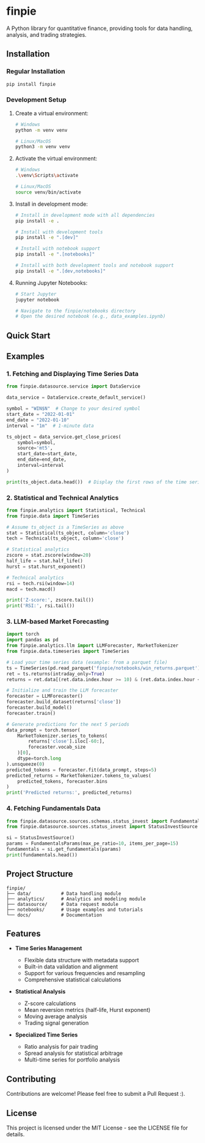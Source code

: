 # finpie

A Python library for quantitative finance, providing tools for data handling, analysis, and trading strategies.

## Installation

### Regular Installation
```bash
pip install finpie
```

### Development Setup

1. Create a virtual environment:
   ```bash
   # Windows
   python -m venv venv
   
   # Linux/MacOS
   python3 -m venv venv
   ```

2. Activate the virtual environment:
   ```bash
   # Windows
   .\venv\Scripts\activate
   
   # Linux/MacOS
   source venv/bin/activate
   ```

3. Install in development mode:
   ```bash
   # Install in development mode with all dependencies
   pip install -e .
   
   # Install with development tools
   pip install -e ".[dev]"
   
   # Install with notebook support
   pip install -e ".[notebooks]"
   
   # Install with both development tools and notebook support
   pip install -e ".[dev,notebooks]"
   ```

4. Running Jupyter Notebooks:
   ```bash
   # Start Jupyter
   jupyter notebook
   
   # Navigate to the finpie/notebooks directory
   # Open the desired notebook (e.g., data_examples.ipynb)
   ```

## Quick Start

## Examples

### 1. Fetching and Displaying Time Series Data

```python
from finpie.datasource.service import DataService

data_service = DataService.create_default_service()

symbol = "WIN$N"  # Change to your desired symbol
start_date = "2022-01-01"
end_date = "2022-01-10"
interval = "1m"  # 1-minute data

ts_object = data_service.get_close_prices(
    symbol=symbol,
    source='mt5',
    start_date=start_date,
    end_date=end_date,
    interval=interval
)

print(ts_object.data.head())  # Display the first rows of the time series
```

### 2. Statistical and Technical Analytics

```python
from finpie.analytics import Statistical, Technical
from finpie.data import TimeSeries

# Assume ts_object is a TimeSeries as above
stat = Statistical(ts_object, column='close')
tech = Technical(ts_object, column='close')

# Statistical analytics
zscore = stat.zscore(window=20)
half_life = stat.half_life()
hurst = stat.hurst_exponent()

# Technical analytics
rsi = tech.rsi(window=14)
macd = tech.macd()

print('Z-score:', zscore.tail())
print('RSI:', rsi.tail())
```

### 3. LLM-based Market Forecasting

```python
import torch
import pandas as pd
from finpie.analytics.llm import LLMForecaster, MarketTokenizer
from finpie.data.timeseries import TimeSeries

# Load your time series data (example: from a parquet file)
ts = TimeSeries(pd.read_parquet('finpie/notebooks/win_returns.parquet'))
ret = ts.returns(intraday_only=True)
returns = ret.data[(ret.data.index.hour >= 10) & (ret.data.index.hour < 17)]

# Initialize and train the LLM forecaster
forecaster = LLMForecaster()
forecaster.build_dataset(returns['close'])
forecaster.build_model()
forecaster.train()

# Generate predictions for the next 5 periods
data_prompt = torch.tensor(
    MarketTokenizer.series_to_tokens(
        returns['close'].iloc[-60:],
        forecaster.vocab_size
    )[0],
    dtype=torch.long
).unsqueeze(0)
predicted_tokens = forecaster.fit(data_prompt, steps=5)
predicted_returns = MarketTokenizer.tokens_to_values(
    predicted_tokens, forecaster.bins
)
print('Predicted returns:', predicted_returns)
```

### 4. Fetching Fundamentals Data

```python
from finpie.datasource.sources.schemas.status_invest import FundamentalsParams
from finpie.datasource.sources.status_invest import StatusInvestSource

si = StatusInvestSource()
params = FundamentalsParams(max_pe_ratio=10, items_per_page=15)
fundamentals = si.get_fundamentals(params)
print(fundamentals.head())
```

## Project Structure

```
finpie/
├── data/           # Data handling module
├── analytics/      # Analytics and modeling module
├── datasource/     # Data request module
├── notebooks/      # Usage examples and tutorials
└── docs/           # Documentation
```

## Features

- **Time Series Management**
  - Flexible data structure with metadata support
  - Built-in data validation and alignment
  - Support for various frequencies and resampling
  - Comprehensive statistical calculations

- **Statistical Analysis**
  - Z-score calculations
  - Mean reversion metrics (half-life, Hurst exponent)
  - Moving average analysis
  - Trading signal generation

- **Specialized Time Series**
  - Ratio analysis for pair trading
  - Spread analysis for statistical arbitrage
  - Multi-time series for portfolio analysis

## Contributing

Contributions are welcome! Please feel free to submit a Pull Request :).

## License

This project is licensed under the MIT License - see the LICENSE file for details. 